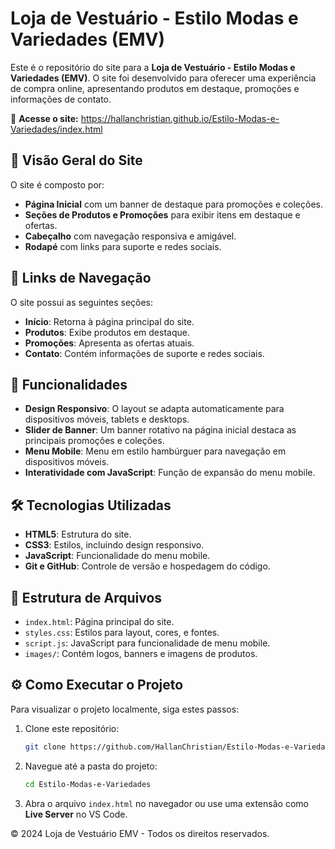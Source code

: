 # Loja de Vestuário - Estilo Modas e Variedades (EMV)

Este é o repositório do site para a **Loja de Vestuário - Estilo Modas e Variedades (EMV)**. O site foi desenvolvido para oferecer uma experiência de compra online, apresentando produtos em destaque, promoções e informações de contato.

🔗 **Acesse o site:** https://hallanchristian.github.io/Estilo-Modas-e-Variedades/index.html

## 📸 Visão Geral do Site

O site é composto por:
- **Página Inicial** com um banner de destaque para promoções e coleções.
- **Seções de Produtos e Promoções** para exibir itens em destaque e ofertas.
- **Cabeçalho** com navegação responsiva e amigável.
- **Rodapé** com links para suporte e redes sociais.

## 🔗 Links de Navegação

O site possui as seguintes seções:
- **Início**: Retorna à página principal do site.
- **Produtos**: Exibe produtos em destaque.
- **Promoções**: Apresenta as ofertas atuais.
- **Contato**: Contém informações de suporte e redes sociais.

## 🚀 Funcionalidades

- **Design Responsivo**: O layout se adapta automaticamente para dispositivos móveis, tablets e desktops.
- **Slider de Banner**: Um banner rotativo na página inicial destaca as principais promoções e coleções.
- **Menu Mobile**: Menu em estilo hambúrguer para navegação em dispositivos móveis.
- **Interatividade com JavaScript**: Função de expansão do menu mobile.

## 🛠️ Tecnologias Utilizadas

- **HTML5**: Estrutura do site.
- **CSS3**: Estilos, incluindo design responsivo.
- **JavaScript**: Funcionalidade do menu mobile.
- **Git e GitHub**: Controle de versão e hospedagem do código.

## 🎨 Estrutura de Arquivos

- `index.html`: Página principal do site.
- `styles.css`: Estilos para layout, cores, e fontes.
- `script.js`: JavaScript para funcionalidade de menu mobile.
- `images/`: Contém logos, banners e imagens de produtos.

## ⚙️ Como Executar o Projeto

Para visualizar o projeto localmente, siga estes passos:

1. Clone este repositório:
   ```bash
   git clone https://github.com/HallanChristian/Estilo-Modas-e-Variedades.git
   ```

2. Navegue até a pasta do projeto:
   ```bash
   cd Estilo-Modas-e-Variedades
   ```
   
3. Abra o arquivo `index.html` no navegador ou use uma extensão como **Live Server** no VS Code.

© 2024 Loja de Vestuário EMV - Todos os direitos reservados.
